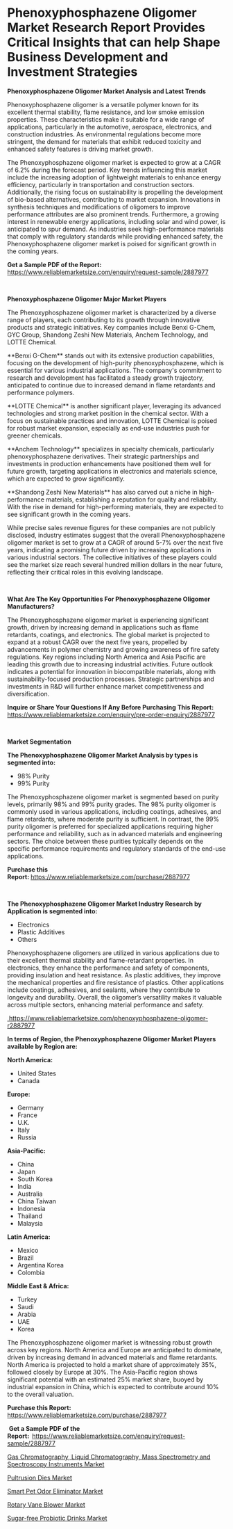 <p><h1>Phenoxyphosphazene Oligomer Market Research Report Provides Critical Insights that can help Shape Business Development and Investment Strategies</h1></p><p><strong>Phenoxyphosphazene Oligomer Market Analysis and Latest Trends</strong></p>
<p><p>Phenoxyphosphazene oligomer is a versatile polymer known for its excellent thermal stability, flame resistance, and low smoke emission properties. These characteristics make it suitable for a wide range of applications, particularly in the automotive, aerospace, electronics, and construction industries. As environmental regulations become more stringent, the demand for materials that exhibit reduced toxicity and enhanced safety features is driving market growth.</p><p>The Phenoxyphosphazene oligomer market is expected to grow at a CAGR of 6.2% during the forecast period. Key trends influencing this market include the increasing adoption of lightweight materials to enhance energy efficiency, particularly in transportation and construction sectors. Additionally, the rising focus on sustainability is propelling the development of bio-based alternatives, contributing to market expansion. Innovations in synthesis techniques and modifications of oligomers to improve performance attributes are also prominent trends. Furthermore, a growing interest in renewable energy applications, including solar and wind power, is anticipated to spur demand. As industries seek high-performance materials that comply with regulatory standards while providing enhanced safety, the Phenoxyphosphazene oligomer market is poised for significant growth in the coming years.</p></p>
<p><strong>Get a Sample PDF of the Report:&nbsp;</strong> <a href="https://www.reliablemarketsize.com/enquiry/request-sample/2887977?utm_campaign=1845&utm_medium=2&utm_source=Github&utm_content=ia&utm_term=14032025&utm_id=phenoxyphosphazene-oligomer">https://www.reliablemarketsize.com/enquiry/request-sample/2887977</a></p>
<p>&nbsp;</p>
<p><strong>Phenoxyphosphazene Oligomer Major Market Players</strong></p>
<p><p>The Phenoxyphosphazene oligomer market is characterized by a diverse range of players, each contributing to its growth through innovative products and strategic initiatives. Key companies include Benxi G-Chem, GYC Group, Shandong Zeshi New Materials, Anchem Technology, and LOTTE Chemical.</p><p>**Benxi G-Chem** stands out with its extensive production capabilities, focusing on the development of high-purity phenoxyphosphazene, which is essential for various industrial applications. The company's commitment to research and development has facilitated a steady growth trajectory, anticipated to continue due to increased demand in flame retardants and performance polymers.</p><p>**LOTTE Chemical** is another significant player, leveraging its advanced technologies and strong market position in the chemical sector. With a focus on sustainable practices and innovation, LOTTE Chemical is poised for robust market expansion, especially as end-use industries push for greener chemicals.</p><p>**Anchem Technology** specializes in specialty chemicals, particularly phenoxyphosphazene derivatives. Their strategic partnerships and investments in production enhancements have positioned them well for future growth, targeting applications in electronics and materials science, which are expected to grow significantly.</p><p>**Shandong Zeshi New Materials** has also carved out a niche in high-performance materials, establishing a reputation for quality and reliability. With the rise in demand for high-performing materials, they are expected to see significant growth in the coming years.</p><p>While precise sales revenue figures for these companies are not publicly disclosed, industry estimates suggest that the overall Phenoxyphosphazene oligomer market is set to grow at a CAGR of around 5-7% over the next five years, indicating a promising future driven by increasing applications in various industrial sectors. The collective initiatives of these players could see the market size reach several hundred million dollars in the near future, reflecting their critical roles in this evolving landscape.</p></p>
<p>&nbsp;</p>
<p><strong>What Are The Key Opportunities For Phenoxyphosphazene Oligomer Manufacturers?</strong></p>
<p><p>The Phenoxyphosphazene oligomer market is experiencing significant growth, driven by increasing demand in applications such as flame retardants, coatings, and electronics. The global market is projected to expand at a robust CAGR over the next five years, propelled by advancements in polymer chemistry and growing awareness of fire safety regulations. Key regions including North America and Asia Pacific are leading this growth due to increasing industrial activities. Future outlook indicates a potential for innovation in biocompatible materials, along with sustainability-focused production processes. Strategic partnerships and investments in R&D will further enhance market competitiveness and diversification.</p></p>
<p><strong>Inquire or Share Your Questions If Any Before Purchasing This Report:</strong> <a href="https://www.reliablemarketsize.com/enquiry/pre-order-enquiry/2887977?utm_campaign=1845&utm_medium=2&utm_source=Github&utm_content=ia&utm_term=14032025&utm_id=phenoxyphosphazene-oligomer">https://www.reliablemarketsize.com/enquiry/pre-order-enquiry/2887977</a></p>
<p>&nbsp;</p>
<p><strong>Market Segmentation</strong></p>
<p><strong>The Phenoxyphosphazene Oligomer Market Analysis by types is segmented into:</strong></p>
<p><ul><li>98% Purity</li><li>99% Purity</li></ul></p>
<p><p>The Phenoxyphosphazene oligomer market is segmented based on purity levels, primarily 98% and 99% purity grades. The 98% purity oligomer is commonly used in various applications, including coatings, adhesives, and flame retardants, where moderate purity is sufficient. In contrast, the 99% purity oligomer is preferred for specialized applications requiring higher performance and reliability, such as in advanced materials and engineering sectors. The choice between these purities typically depends on the specific performance requirements and regulatory standards of the end-use applications.</p></p>
<p><strong>Purchase this Report:&nbsp;</strong><a href="https://www.reliablemarketsize.com/purchase/2887977?utm_campaign=1845&utm_medium=2&utm_source=Github&utm_content=ia&utm_term=14032025&utm_id=phenoxyphosphazene-oligomer">https://www.reliablemarketsize.com/purchase/2887977</a></p>
<p>&nbsp;</p>
<p><strong>The Phenoxyphosphazene Oligomer Market Industry Research by Application is segmented into:</strong></p>
<p><ul><li>Electronics</li><li>Plastic Additives</li><li>Others</li></ul></p>
<p><p>Phenoxyphosphazene oligomers are utilized in various applications due to their excellent thermal stability and flame-retardant properties. In electronics, they enhance the performance and safety of components, providing insulation and heat resistance. As plastic additives, they improve the mechanical properties and fire resistance of plastics. Other applications include coatings, adhesives, and sealants, where they contribute to longevity and durability. Overall, the oligomer’s versatility makes it valuable across multiple sectors, enhancing material performance and safety.</p></p>
<p><a href="https://www.reliablemarketsize.com/phenoxyphosphazene-oligomer-r2887977?utm_campaign=1845&utm_medium=2&utm_source=Github&utm_content=ia&utm_term=14032025&utm_id=phenoxyphosphazene-oligomer">&nbsp;https://www.reliablemarketsize.com/phenoxyphosphazene-oligomer-r2887977</a></p>
<p><strong>In terms of Region, the Phenoxyphosphazene Oligomer Market Players available by Region are:</strong></p>
<p>
    <p> <strong> North America: </strong>
        <ul>
            <li>United States</li>
            <li>Canada</li>
        </ul>
        </p> 
    <p> <strong> Europe: </strong>
        <ul>
            <li>Germany</li>
            <li>France</li>
            <li>U.K.</li>
            <li>Italy</li>
            <li>Russia</li>
        </ul>
        </p> 
    <p> <strong> Asia-Pacific: </strong>
        <ul>
            <li>China</li>
            <li>Japan</li>
            <li>South Korea</li>
            <li>India</li>
            <li>Australia</li>
            <li>China Taiwan</li>
            <li>Indonesia</li>
            <li>Thailand</li>
            <li>Malaysia</li>
        </ul>
        </p> 
    <p> <strong> Latin America: </strong>
        <ul>
            <li>Mexico</li>
            <li>Brazil</li>
            <li>Argentina Korea</li>
            <li>Colombia</li>
        </ul>
        </p> 
    <p> <strong> Middle East & Africa: </strong>
        <ul>
            <li>Turkey</li>
            <li>Saudi</li>
            <li>Arabia</li>
            <li>UAE</li>
            <li>Korea</li>
        </ul>
    </p>
    </p>
<p><p>The Phenoxyphosphazene oligomer market is witnessing robust growth across key regions. North America and Europe are anticipated to dominate, driven by increasing demand in advanced materials and flame retardants. North America is projected to hold a market share of approximately 35%, followed closely by Europe at 30%. The Asia-Pacific region shows significant potential with an estimated 25% market share, buoyed by industrial expansion in China, which is expected to contribute around 10% to the overall valuation.</p></p>
<p><strong>Purchase this Report: </strong><a href="https://www.reliablemarketsize.com/purchase/2887977?utm_campaign=1845&utm_medium=2&utm_source=Github&utm_content=ia&utm_term=14032025&utm_id=phenoxyphosphazene-oligomer">https://www.reliablemarketsize.com/purchase/2887977</a></p>
<p>&nbsp;<strong>Get a Sample PDF of the Report:&nbsp;&nbsp;</strong><a href="https://www.reliablemarketsize.com/enquiry/request-sample/2887977?utm_campaign=1845&utm_medium=2&utm_source=Github&utm_content=ia&utm_term=14032025&utm_id=phenoxyphosphazene-oligomer">https://www.reliablemarketsize.com/enquiry/request-sample/2887977</a></p>
<p><strong></strong></p>
<p><p><a href="https://github.com/dagnewopus/Market-Research-Report-List-1/blob/main/gas-chromatography-liquid-chromatography-mass-spectrometry-and-spectroscopy-instruments-market.md?utm_campaign=1845&utm_medium=2&utm_source=Github&utm_content=ia&utm_term=14032025&utm_id=phenoxyphosphazene-oligomer">Gas Chromatography, Liquid Chromatography, Mass Spectrometry and Spectroscopy Instruments Market</a></p><p><a href="https://github.com/geresalgieaz/Market-Research-Report-List-1/blob/main/pultrusion-dies-market.md?utm_campaign=1845&utm_medium=2&utm_source=Github&utm_content=ia&utm_term=14032025&utm_id=phenoxyphosphazene-oligomer">Pultrusion Dies Market</a></p><p><a href="https://github.com/papnider/Market-Research-Report-List-1/blob/main/smart-pet-odor-eliminator-market.md?utm_campaign=1845&utm_medium=2&utm_source=Github&utm_content=ia&utm_term=14032025&utm_id=phenoxyphosphazene-oligomer">Smart Pet Odor Eliminator Market</a></p><p><a href="https://github.com/dickstoscopg/Market-Research-Report-List-1/blob/main/rotary-vane-blower-market.md?utm_campaign=1845&utm_medium=2&utm_source=Github&utm_content=ia&utm_term=14032025&utm_id=phenoxyphosphazene-oligomer">Rotary Vane Blower Market</a></p><p><a href="https://github.com/foustzelmsdv/Market-Research-Report-List-1/blob/main/sugar-free-probiotic-drinks-market.md?utm_campaign=1845&utm_medium=2&utm_source=Github&utm_content=ia&utm_term=14032025&utm_id=phenoxyphosphazene-oligomer">Sugar-free Probiotic Drinks Market</a></p></p>